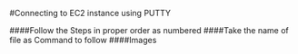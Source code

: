 #Connecting to EC2 instance using PUTTY

####Follow the Steps in proper order as numbered
####Take the name of file as Command to follow
####Images
